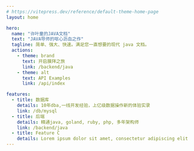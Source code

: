 ```yaml
---
# https://vitepress.dev/reference/default-theme-home-page
layout: home

hero:
  name: "许叶童的JAVA文档"
  text: "JAVA导师的呕心沥血之作"
  tagline: 简单、强大、快速。满足您一直想要的现代 java 文档。
  actions:
    - theme: brand
      text: 开启膜拜之旅
      link: /backend/java
    - theme: alt
      text: API Examples
      link: /api/index

features:
  - title: 数据库
    details: 10年dba,一线开发经验，上亿级数据操作新的体验实录
    link: /db/mysql
  - title: 后端
    details: 精通java, goland, ruby, php, 多年架构师
    link: /backend/java
  - title: Feature C
    details: Lorem ipsum dolor sit amet, consectetur adipiscing elit
---
```


